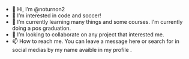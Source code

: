 - 👋 Hi, I’m @noturnon2
- 👀 I’m interested in code and soccer!
- 🌱 I’m currently learning many things and some courses. I'm currently doing a pos graduation.
- 💞️ I’m looking to collaborate on any project that interested me.
- 📫 How to reach me. You can leave a message here or search for in social medias by my name avaible in my profile .

<!---
noturnon2/noturnon2 is a ✨ special ✨ repository because its `README.md` (this file) appears on your GitHub profile.
You can click the Preview link to take a look at your changes.
--->
